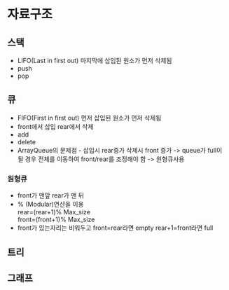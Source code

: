 # 자료구조

## 스택
* LIFO(Last in first out) 마지막에 삽입된 원소가 먼저 삭제됨  
* push 
* pop

## 큐
* FIFO(First in first out) 먼저 삽입된 원소가 먼저 삭제됨
* front에서 삽입 rear에서 삭제
* add
* delete
* ArrayQueue의 문제점 - 삽입시 rear증가 삭제시 front 증가 -> queue가 full이 될 경우 전체를 이동하여 front/rear를 조정해야 함 -> 원형큐사용

### 원형큐
* front가 맨앞 rear가 맨 뒤
* % (Modular)연산을 이용   
rear=(rear+1)% Max_size  
front=(front+1)% Max_size
* front가 있는자리는 비워두고 front=rear라면 empty rear+1=front라면 full

## 트리

## 그래프